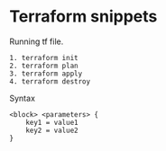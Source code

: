 # Terraform snippets



Running tf file.

```
1. terraform init
2. terraform plan 
3. terraform apply
4. terraform destroy
```

Syntax
```
<block> <parameters> {
    key1 = value1
    key2 = value2
} 
```